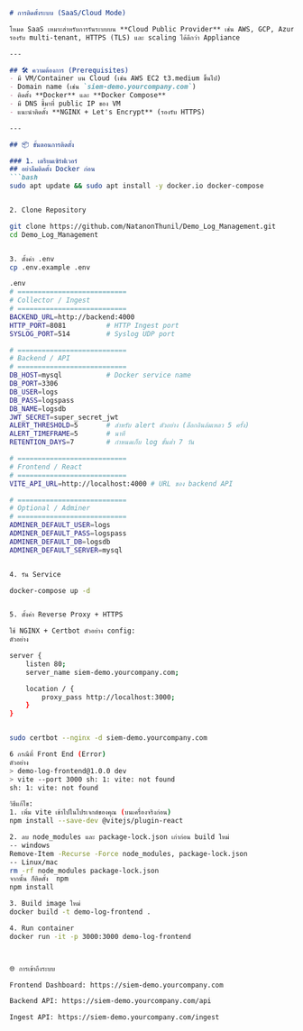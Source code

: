 ```markdown
# การติดตั้งระบบ (SaaS/Cloud Mode)

โหมด SaaS เหมาะสำหรับการรันระบบบน **Cloud Public Provider** เช่น AWS, GCP, Azure  
รองรับ multi-tenant, HTTPS (TLS) และ scaling ได้ดีกว่า Appliance

---

## 🛠 ความต้องการ (Prerequisites)
- มี VM/Container บน Cloud (เช่น AWS EC2 t3.medium ขึ้นไป)
- Domain name (เช่น `siem-demo.yourcompany.com`)
- ติดตั้ง **Docker** และ **Docker Compose**
- มี DNS ชี้มาที่ public IP ของ VM
- แนะนำติดตั้ง **NGINX + Let's Encrypt** (รองรับ HTTPS)

---

## 📦 ขั้นตอนการติดตั้ง

### 1. เตรียมเซิร์ฟเวอร์
## อย่าลืมติดตั้ง Docker ก่อน
```bash
sudo apt update && sudo apt install -y docker.io docker-compose


2. Clone Repository

git clone https://github.com/NatanonThunil/Demo_Log_Management.git
cd Demo_Log_Management


3. ตั้งค่า .env
cp .env.example .env

.env
# ===========================
# Collector / Ingest
# ===========================
BACKEND_URL=http://backend:4000
HTTP_PORT=8081          # HTTP Ingest port
SYSLOG_PORT=514         # Syslog UDP port

# ===========================
# Backend / API
# ===========================
DB_HOST=mysql           # Docker service name
DB_PORT=3306
DB_USER=logs
DB_PASS=logspass
DB_NAME=logsdb
JWT_SECRET=super_secret_jwt
ALERT_THRESHOLD=5       # สำหรับ alert ตัวอย่าง (ล็อกอินล้มเหลว 5 ครั้ง)
ALERT_TIMEFRAME=5       # นาที
RETENTION_DAYS=7        # กำหนดเก็บ log ขั้นต่ำ 7 วัน

# ===========================
# Frontend / React
# ===========================
VITE_API_URL=http://localhost:4000 # URL ของ backend API

# ===========================
# Optional / Adminer
# ===========================
ADMINER_DEFAULT_USER=logs
ADMINER_DEFAULT_PASS=logspass
ADMINER_DEFAULT_DB=logsdb
ADMINER_DEFAULT_SERVER=mysql


4. รัน Service

docker-compose up -d


5. ตั้งค่า Reverse Proxy + HTTPS

ใช้ NGINX + Certbot ตัวอย่าง config:
ตัวอย่าง 

server {
    listen 80;
    server_name siem-demo.yourcompany.com;

    location / {
        proxy_pass http://localhost:3000;
    }
}


sudo certbot --nginx -d siem-demo.yourcompany.com

6 กรณีที่ Front End (Error)
ตัวอย่าง
> demo-log-frontend@1.0.0 dev 
> vite --port 3000 sh: 1: vite: not found 
sh: 1: vite: not found

วิธีแก้ไข:
1. เพิ่ม vite เข้าไปในโปรเจกต์ของคุณ (บนเครื่องจริงก่อน)
npm install --save-dev @vitejs/plugin-react

2. ลบ node_modules และ package-lock.json เก่าก่อน build ใหม่
-- windows
Remove-Item -Recurse -Force node_modules, package-lock.json
-- Linux/mac
rm -rf node_modules package-lock.json
จากนั้น ก็ติดตั้ง  npm
npm install

3. Build image ใหม่
docker build -t demo-log-frontend .

4. Run container
docker run -it -p 3000:3000 demo-log-frontend



🌐 การเข้าถึงระบบ

Frontend Dashboard: https://siem-demo.yourcompany.com

Backend API: https://siem-demo.yourcompany.com/api

Ingest API: https://siem-demo.yourcompany.com/ingest